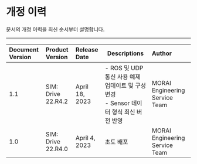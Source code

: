 # 개정 이력
문서의 개정 이력을 최신 순서부터 설명합니다.

---

| Document Version | Product Version | Release Date  | Descriptions | Author  |
| :--------------- | :----------------- | :------------ | --------- | :----------------------------- |
| 1.1              | SIM: Drive 22.R4.2 | April 18, 2023 | - ROS 및 UDP 통신 사용 예제 업데이트 및 구성 변경 <Br> - Sensor 데이터 형식 최신 버전 반영 | MORAI Engineering Service Team |
| 1.0              | SIM: Drive 22.R4.0 | April 4, 2023 | 초도 배포 | MORAI Engineering Service Team |
